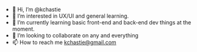 - 👋 Hi, I’m @kchastie
- 👀 I’m interested in UX/UI and general learning. 
- 🌱 I’m currently learning basic front-end and back-end dev things at the moment.
- 💞️ I’m looking to collaborate on any and everything
- 📫 How to reach me kchastie@gmail.com

<!---
kchastie/kchastie is a ✨ special ✨ repository because its `README.md` (this file) appears on your GitHub profile.
You can click the Preview link to take a look at your changes.
--->
